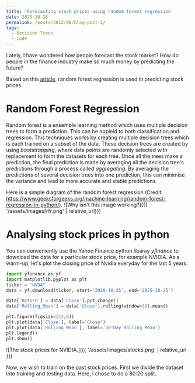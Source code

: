 ```yaml
---
title: 'Forecasting stock prices using random forest regression'
date: 2025-10-26
permalink: /posts/2012/08/blog-post-2/
tags:
  - Decision Trees
  - Code
---
```


Lately, I have wondered how people forecast the stock market? How do people in the finance industry make so much money by predicting the future?

Based on this [article](https://medium.com/@bilal70964/random-forest-regression-in-real-world-financial-forecasting-a6684df9fa86), random forest regression is used in predicting stock prices.

# Random Forest Regression
Random forest is a ensemble learning method which uses multiple decision trees to form a prediction. This can be appleid to both classification and regression. This techniques works by creating multiple decision trees which is each trained on a subset of the data. These decision trees are created by using *bootstrapping*, where data points are randomly selected with replacement to form the datasets for each tree. Once all the trees make a prediction, the final prediction is made by averaging all the decision tree's predictions through a process called *aggregating*. By averaging the predictions of several decision trees into one prediction, this can minimise the variance and lead to more accurate and stable predictions. 

Here is a simple diagram of the random forest regression (Credit: https://www.geeksforgeeks.org/machine-learning/random-forest-regression-in-python/).
![Why isn't this image working?]({{ '/assets/images/rfr.png' | relative_url}})

# Analysing stock prices in python
You can conveniently use the Yahoo Finance python libaray *yfinance* to download the data for a particular stock price, for example NVIDIA. As a warm-up, let's plot the closing price of Nvidia everyday for the last 5 years. 

```python
import yfinance as yf
import matplotlib.pyplot as plt
ticker = "NVDA"
data = yf.download(ticker, start='2020-10-25', end='2025-10-25')

data['Return'] = data['Close'].pct_change()
data['Rolling_Mean'] = data['Close'].rolling(window=30).mean()

plt.figure(figsize=(12,6))
plt.plot(data['Close'], label='Close')
plt.plot(data['Rolling_Mean'], label='30-Day Rolling Mean')
plt.legend()
plt.show()
```
![The stock prices for NVIDIA.]({{ '/assets/images/stocks.png' | relative_url }})

Now, we wish to train on the past stock prices. First we divide the dataset into training and testing data. Here, I chose to do a 80:20 split. 

